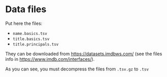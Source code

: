 # Data files

Put here the files:

- `name.basics.tsv`
- `title.basics.tsv`
- `title.principals.tsv`

They can be downloaded from https://datasets.imdbws.com/ (see the files info in https://www.imdb.com/interfaces/).

As you can see, you must decompress the files from `.tsv.gz` to `.tsv`
